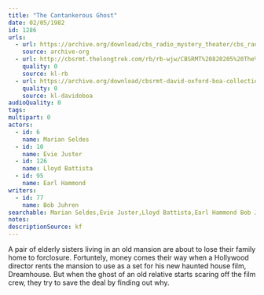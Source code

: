 ```yaml
---
title: "The Cantankerous Ghost"
date: 02/05/1982
id: 1286
urls: 
  - url: https://archive.org/download/cbs_radio_mystery_theater/cbs_radio_mystery_theater-1251-1300.zip/cbs_radio_mystery_theater-1251-1300%2Fcbsrmt_1286_the_cantankerous_ghost.mp3
    source: archive-org
  - url: http://cbsrmt.thelongtrek.com/rb/rb-wjw/CBSRMT%20820205%20The%20Cantankerous%20Ghost_wjw.mp3
    quality: 0
    source: kl-rb
  - url: https://archive.org/download/cbsrmt-david-oxford-boa-collection/CBSRMT-820205-1286-The-Cantankerous-Ghost-(128-48)_WBBM-JE-{BoA}.mp3
    quality: 0
    source: kl-davidoboa
audioQuality: 0
tags: 
multipart: 0
actors:  
  - id: 6
    name: Marian Seldes  
  - id: 10
    name: Evie Juster  
  - id: 126
    name: Lloyd Battista  
  - id: 95
    name: Earl Hammond
writers:  
  - id: 77
    name: Bob Juhren
searchable: Marian Seldes,Evie Juster,Lloyd Battista,Earl Hammond Bob Juhren
notes: 
descriptionSource: kf
---
```

A pair of elderly sisters living in an old mansion are about to lose their family home to forclosure. Fortuntely, money comes their way when a Hollywood director rents the mansion to use as a set for his new haunted house film, Dreamhouse. But when the ghost of an old relative starts scaring off the film crew, they try to save the deal by finding out why.